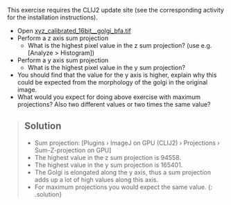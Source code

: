 This exercise requires the CLIJ2 update site (see the corresponding activity for the installation instructions).

- Open [xyz_calibrated_16bit__golgi_bfa.tif](https://github.com/NEUBIAS/training-resources/raw/master/image_data/xyz_calibrated_16bit__golgi_bfa.tif)
- Perform a z axis sum projection
  - What is the highest pixel value in the z sum projection? (use e.g. [Analyze > Histogram])
- Perform a y axis sum projection
  - What is the highest pixel value in the y sum projection?
- You should find that the value for the y axis is higher, explain why this could be expected from the morphology of the golgi in the original image.
- What would you expect for doing above exercise with maximum projections? Also two different values or two times the same value?

> ## Solution
> - Sum projection: [Plugins › ImageJ on GPU (CLIJ2) › Projections › Sum-Z-projection on GPU]
> - The highest value in the z sum projection is 94558.
> - The highest value in the y sum projection is 165401.
> - The Golgi is elongated along the y axis, thus a sum projection adds up a lot of high values along this axis.
> - For maximum projections you would expect the same value.
{: .solution}
